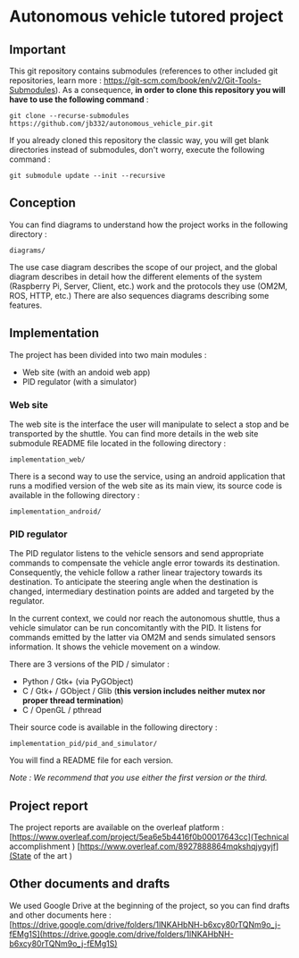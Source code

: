 # Autonomous vehicle tutored project

## Important

This git repository contains submodules (references to other included git repositories, learn more : https://git-scm.com/book/en/v2/Git-Tools-Submodules). As a consequence, **in order to clone this repository you will have to use the following command** :

    git clone --recurse-submodules https://github.com/jb332/autonomous_vehicle_pir.git

If you already cloned this repository the classic way, you will get blank directories instead of submodules, don't worry, execute the following command :

    git submodule update --init --recursive

## Conception
You can find diagrams to understand how the project works in the following directory :

    diagrams/

The use case diagram describes the scope of our project, and the global diagram describes in detail how the different elements of the system (Raspberry Pi, Server, Client, etc.) work and the protocols they use (OM2M, ROS, HTTP, etc.)
There are also sequences diagrams describing some features.

## Implementation

The project has been divided into two main modules :

 - Web site (with an andoid web app)
 - PID regulator (with a simulator)

### Web site

The web site is the interface the user will manipulate to select a stop and be transported by the shuttle. You can find more details in the web site submodule README file located in the following directory  :

    implementation_web/

There is a second way to use the service, using an android application that runs a modified version of the web site as its main view, its source code is available in the following directory :

    implementation_android/

### PID regulator

The PID regulator listens to the vehicle sensors and send appropriate commands to compensate the vehicle angle error towards its destination. Consequently, the vehicle follow a rather linear trajectory towards its destination. To anticipate the steering angle when the destination is changed, intermediary destination points are added and targeted by the regulator.

In the current context, we could nor reach the autonomous shuttle, thus a vehicle simulator can be run concomitantly with the PID. It listens for commands emitted by the latter via OM2M and sends simulated sensors information. It shows the vehicle movement on a window.

There are 3 versions of the PID / simulator :
 - Python / Gtk+ (via PyGObject)
 - C / Gtk+ / GObject / Glib (**this version includes neither mutex nor proper thread termination**)
 - C / OpenGL / pthread

Their source code is available in the following directory :

    implementation_pid/pid_and_simulator/

You will find a README file for each version.

*Note : We recommend that you use either the first version or the third.*

## Project report

The project reports are available on the overleaf platform :
[https://www.overleaf.com/project/5ea6e5b4416f0b00017643cc](Technical accomplishment )
[https://www.overleaf.com/8927888864mqkshqjygyjf](State of the art )

## Other documents and drafts

We used Google Drive at the beginning of the project, so you can find drafts and other documents here :
[https://drive.google.com/drive/folders/1lNKAHbNH-b6xcy80rTQNm9o_j-fEMg1S](https://drive.google.com/drive/folders/1lNKAHbNH-b6xcy80rTQNm9o_j-fEMg1S)


